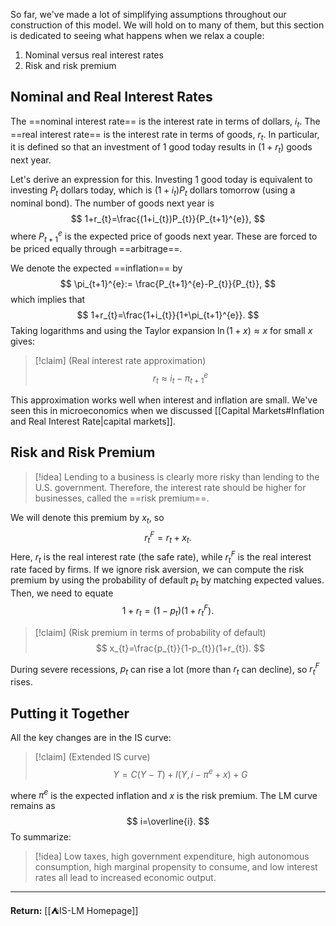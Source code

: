 So far, we've made a lot of simplifying assumptions throughout our construction of this model. We will hold on to many of them, but this section is dedicated to seeing what happens when we relax a couple:

1. Nominal versus real interest rates
2. Risk and risk premium

## Nominal and Real Interest Rates

The ==nominal interest rate== is the interest rate in terms of dollars, $i_{t}$. The ==real interest rate== is the interest rate in terms of goods, $r_{t}$. In particular, it is defined so that an investment of 1 good today results in $(1+r_{t})$ goods next year.

Let's derive an expression for this. Investing 1 good today is equivalent to investing $P_{t}$ dollars today, which is $(1+i_{t})P_{t}$ dollars tomorrow (using a nominal bond). The number of goods next year is
$$
1+r_{t}=\frac{(1+i_{t})P_{t}}{P_{t+1}^{e}},
$$
where $P_{t+1}^{e}$ is the expected price of goods next year. These are forced to be priced equally through ==arbitrage==. 

We denote the expected ==inflation== by
$$
\pi_{t+1}^{e}:= \frac{P_{t+1}^{e}-P_{t}}{P_{t}},
$$
which implies that
$$
1+r_{t}=\frac{1+i_{t}}{1+\pi_{t+1}^{e}}.
$$
Taking logarithms and using the Taylor expansion $\ln(1+x)\approx x$ for small $x$ gives:

> [!claim] (Real interest rate approximation)
> $$
> r_{t}\approx i_{t}-\pi_{t+1}^{e}
> $$

This approximation works well when interest and inflation are small. We've seen this in microeconomics when we discussed [[Capital Markets#Inflation and Real Interest Rate|capital markets]].

## Risk and Risk Premium

> [!idea]
> Lending to a business is clearly more risky than lending to the U.S. government. Therefore, the interest rate should be higher for businesses, called the ==risk premium==.

We will denote this premium by $x_{t}$, so
$$
r_{t}^{F}=r_{t}+x_{t}.
$$
Here, $r_{t}$ is the real interest rate (the safe rate), while $r_{t}^{F}$ is the real interest rate faced by firms. If we ignore risk aversion, we can compute the risk premium by using the probability of default $p_{t}$ by matching expected values. Then, we need to equate
$$
1+r_{t}=(1-p_{t})(1+r_{t}^{F}).
$$

> [!claim] (Risk premium in terms of probability of default)
> $$
> x_{t}=\frac{p_{t}}{1-p_{t}}(1+r_{t}).
> $$

During severe recessions, $p_{t}$ can rise a lot (more than $r_{t}$ can decline), so $r_{t}^{F}$ rises.

## Putting it Together

All the key changes are in the IS curve:

> [!claim] (Extended IS curve)
> $$
> Y=C(Y-T)+I(Y,i-\pi^{e}+x)+G
> $$

where $\pi^{e}$ is the expected inflation and $x$ is the risk premium. The LM curve remains as
$$
i=\overline{i}.
$$
To summarize:

> [!idea]
> Low taxes, high government expenditure, high autonomous consumption, high marginal propensity to consume, and low interest rates all lead to increased economic output.

---

**Return:** [[⛺IS-LM Homepage]]